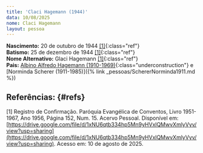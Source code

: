 ```yaml
---
title: 'Claci Hagemann (1944)'
data: 10/08/2025
nome: Claci Hagemann
layout: pessoa
---
```


**Nascimento:** 20 de outubro de 1944 [[1]](#refs){:class="ref"}<br/>
**Batismo:** 25 de dezembro de 1944 [[1]](#refs){:class="ref"}<br/>
**Nome Alternativo:** Glaci Hagemann [[1]](#refs){:class="ref"}<br/>
**Pais:** [Albino Alfredo Hagemann (1910-1969)](){:class="underconstruction"} e [Norminda Scherer (1911-1985)]({% link _pessoas/SchererNorminda1911.md %})<br/>


## Referências:  {#refs} 

[1] Registro de Confirmação. Paróquia Evangélica de Conventos, Livro 1951-1967, Ano 1956, Página 152, Num. 15.  Acervo Pessoal. Disponível em: [https://drive.google.com/file/d/1xNU6qtb334hp5Mn9yHVxlQMwvXmlyVyv/view?usp=sharing](https://drive.google.com/file/d/1xNU6qtb334hp5Mn9yHVxlQMwvXmlyVyv/view?usp=sharing). Acesso em: 10 de agosto de 2025.